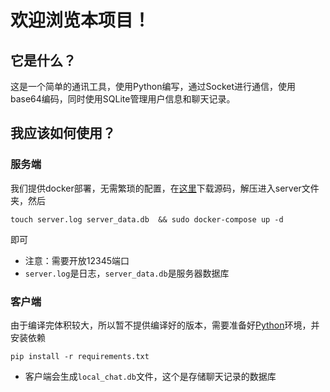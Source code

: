 # 欢迎浏览本项目！
## 它是什么？
这是一个简单的通讯工具，使用Python编写，通过Socket进行通信，使用base64编码，同时使用SQLite管理用户信息和聊天记录。
## 我应该如何使用？
### 服务端
我们提供docker部署，无需繁琐的配置，在[这里](https://github.com/xhdndmm/meow-chat/releases)下载源码，解压进入server文件夹，然后
```
touch server.log server_data.db  && sudo docker-compose up -d
```
即可
- 注意：需要开放12345端口
- `server.log`是日志，`server_data.db`是服务器数据库
### 客户端
由于编译完体积较大，所以暂不提供编译好的版本，需要准备好[Python](https://www.python.org/downloads/release/python-3128/)环境，并安装依赖
```
pip install -r requirements.txt
```
- 客户端会生成`local_chat.db`文件，这个是存储聊天记录的数据库